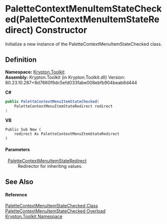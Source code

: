 # PaletteContextMenuItemStateChecked(PaletteContextMenuItemStateRedirect) Constructor


Initialize a new instance of the PaletteContextMenuItemStateChecked class.



## Definition
**Namespace:** <a href="79d2eac2-21f4-54ff-7552-b20c33c30600.md">Krypton.Toolkit</a>  
**Assembly:** Krypton.Toolkit (in Krypton.Toolkit.dll) Version: 80.23.10.287+8d7660f9dc5efd033fabe008ebfb904beab6d444

**C#**
``` C#
public PaletteContextMenuItemStateChecked(
	PaletteContextMenuItemStateRedirect redirect
)
```
**VB**
``` VB
Public Sub New ( 
	redirect As PaletteContextMenuItemStateRedirect
)
```



#### Parameters
<dl><dt>  <a href="4e1f8bb0-4cc2-8467-c1b0-9ca2a9ff06d6.md">PaletteContextMenuItemStateRedirect</a></dt><dd>Redirector for inheriting values.</dd></dl>

## See Also


#### Reference
<a href="7a6b598d-4985-a7cc-cf17-a7ef9a02b135.md">PaletteContextMenuItemStateChecked Class</a>  
<a href="0079b138-0c71-30ff-bc96-2d939652d50f.md">PaletteContextMenuItemStateChecked Overload</a>  
<a href="79d2eac2-21f4-54ff-7552-b20c33c30600.md">Krypton.Toolkit Namespace</a>  
